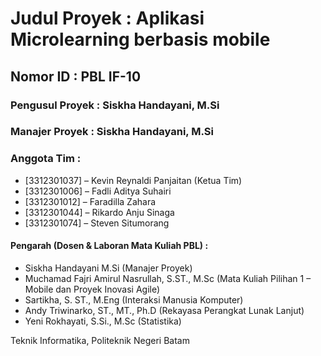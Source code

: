 # Judul Proyek : Aplikasi Microlearning berbasis mobile

## Nomor ID	: PBL IF-10

### Pengusul Proyek	:	Siskha Handayani, M.Si

### Manajer Proyek	:	Siskha Handayani, M.Si

### Anggota Tim : 
- [3312301037] – Kevin Reynaldi Panjaitan (Ketua Tim)
- [3312301006] – Fadli Aditya Suhairi
- [3312301012] – Faradilla Zahara
- [3312301044] – Rikardo Anju Sinaga
- [3312301074] – Steven Situmorang

#### Pengarah (Dosen & Laboran Mata Kuliah PBL) : 
- Siskha Handayani M.Si (Manajer Proyek)
- Muchamad Fajri Amirul Nasrullah, S.ST., M.Sc (Mata Kuliah Pilihan 1 – Mobile dan Proyek Inovasi Agile)
- Sartikha, S. ST., M.Eng (Interaksi Manusia Komputer)
- Andy Triwinarko, ST., MT., Ph.D (Rekayasa Perangkat Lunak Lanjut)
- Yeni Rokhayati, S.Si., M.Sc (Statistika)

Teknik Informatika, Politeknik Negeri Batam

